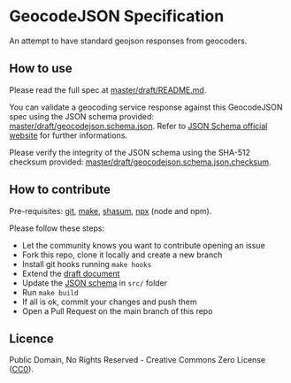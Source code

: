 # GeocodeJSON Specification

An attempt to have standard geojson responses from geocoders.

## How to use

Please read the full spec at [master/draft/README.md](https://github.com/jenkin/geocodejson-spec/blob/master/draft/README.md).

You can validate a geocoding service response against this GeocodeJSON spec using the JSON schema provided: [master/draft/geocodejson.schema.json](https://github.com/jenkin/geocodejson-spec/blob/master/draft/geocodejson.schema.json). Refer to [JSON Schema official website](https://json-schema.org/) for further informations.

Please verify the integrity of the JSON schema using the SHA-512 checksum provided: [master/draft/geocodejson.schema.json.checksum](https://github.com/jenkin/geocodejson-spec/blob/master/draft/geocodejson.schema.json.checksum).

## How to contribute

Pre-requisites: [git](https://git-scm.com/), [make](https://www.gnu.org/software/make/), [shasum](https://www.commandlinux.com/man-page/man1/shasum.1.html), [npx](https://www.npmjs.com/package/npx) (node and npm).

Please follow these steps:

- Let the community knows you want to contribute opening an issue
- Fork this repo, clone it locally and create a new branch
- Install git hooks running `make hooks`
- Extend the [draft document]((https://github.com/jenkin/geocodejson-spec/blob/master/draft/README.md))
- Update the [JSON schema](https://github.com/jenkin/geocodejson-spec/blob/master/draft/geocodejson.schema.json) in `src/` folder
- Run `make build`
- If all is ok, commit your changes and push them
- Open a Pull Request on the main branch of this repo

## Licence

Public Domain, No Rights Reserved - Creative Commons Zero License ([CC0](https://creativecommons.org/public-domain/cc0/)).
